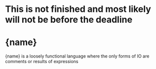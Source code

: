 # This is not finished and most likely will not be before the deadline

# {name}
{name} is a loosely functional language where the only forms of IO are comments or results of expressions